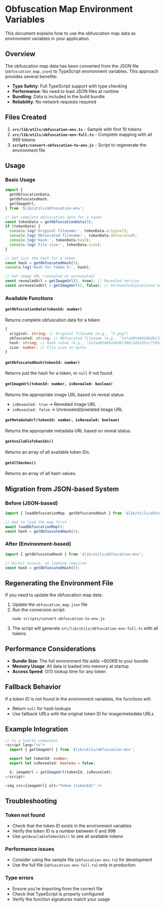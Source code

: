 # Obfuscation Map Environment Variables

This document explains how to use the obfuscation map data as environment variables in your application.

## Overview

The obfuscation map data has been converted from the JSON file (`obfuscation_map.json`) to TypeScript environment variables. This approach provides several benefits:

- **Type Safety**: Full TypeScript support with type checking
- **Performance**: No need to load JSON files at runtime
- **Bundling**: Data is included in the build bundle
- **Reliability**: No network requests required

## Files Created

1. **`src/lib/utils/obfuscation-env.ts`** - Sample with first 10 tokens
2. **`src/lib/utils/obfuscation-env-full.ts`** - Complete mapping with all 999 tokens
3. **`scripts/convert-obfuscation-to-env.js`** - Script to regenerate the environment file

## Usage

### Basic Usage

```typescript
import {
  getObfuscationData,
  getObfuscatedHash,
  getImageUrl,
} from '$lib/utils/obfuscation-env';

// Get complete obfuscation data for a token
const tokenData = getObfuscationData(5);
if (tokenData) {
  console.log('Original filename:', tokenData.original);
  console.log('Obfuscated filename:', tokenData.obfuscated);
  console.log('Hash:', tokenData.hash);
  console.log('File size:', tokenData.size);
}

// Get just the hash for a token
const hash = getObfuscatedHash(5);
console.log('Hash for token 5:', hash);

// Get image URL (revealed or unrevealed)
const revealedUrl = getImageUrl(5, true); // Revealed version
const unrevealedUrl = getImageUrl(5, false); // Unrevealed/pixelated version
```

### Available Functions

#### `getObfuscationData(tokenId: number)`

Returns complete obfuscation data for a token:

```typescript
{
  original: string; // Original filename (e.g., "5.png")
  obfuscated: string; // Obfuscated filename (e.g., "2afad054892d6d81786c32b1d3cc7fd3e7c8dbe700457e439245507665b18b59.png")
  hash: string; // Hash value (e.g., "2afad054892d6d81786c32b1d3cc7fd3e7c8dbe700457e439245507665b18b59")
  size: number; // File size in bytes
}
```

#### `getObfuscatedHash(tokenId: number)`

Returns just the hash for a token, or `null` if not found.

#### `getImageUrl(tokenId: number, isRevealed: boolean)`

Returns the appropriate image URL based on reveal status:

- `isRevealed: true` → Revealed image URL
- `isRevealed: false` → Unrevealed/pixelated image URL

#### `getMetadataUrl(tokenId: number, isRevealed: boolean)`

Returns the appropriate metadata URL based on reveal status.

#### `getAvailableTokenIds()`

Returns an array of all available token IDs.

#### `getAllHashes()`

Returns an array of all hash values.

## Migration from JSON-based System

### Before (JSON-based)

```typescript
import { loadObfuscationMap, getObfuscatedHash } from '$lib/utils/obfuscation';

// Had to load the map first
await loadObfuscationMap();
const hash = getObfuscatedHash(5);
```

### After (Environment-based)

```typescript
import { getObfuscatedHash } from '$lib/utils/obfuscation-env';

// Direct access, no loading required
const hash = getObfuscatedHash(5);
```

## Regenerating the Environment File

If you need to update the obfuscation map data:

1. Update the `obfuscation_map.json` file
2. Run the conversion script:
   ```bash
   node scripts/convert-obfuscation-to-env.js
   ```
3. The script will generate `src/lib/utils/obfuscation-env-full.ts` with all tokens

## Performance Considerations

- **Bundle Size**: The full environment file adds ~600KB to your bundle
- **Memory Usage**: All data is loaded into memory at startup
- **Access Speed**: O(1) lookup time for any token

## Fallback Behavior

If a token ID is not found in the environment variables, the functions will:

- Return `null` for hash lookups
- Use fallback URLs with the original token ID for image/metadata URLs

## Example Integration

```typescript
// In a Svelte component
<script lang="ts">
  import { getImageUrl } from '$lib/utils/obfuscation-env';

  export let tokenId: number;
  export let isRevealed: boolean = false;

  $: imageUrl = getImageUrl(tokenId, isRevealed);
</script>

<img src={imageUrl} alt="Token {tokenId}" />
```

## Troubleshooting

### Token not found

- Check that the token ID exists in the environment variables
- Verify the token ID is a number between 0 and 998
- Use `getAvailableTokenIds()` to see all available tokens

### Performance issues

- Consider using the sample file (`obfuscation-env.ts`) for development
- Use the full file (`obfuscation-env-full.ts`) only in production

### Type errors

- Ensure you're importing from the correct file
- Check that TypeScript is properly configured
- Verify the function signatures match your usage
